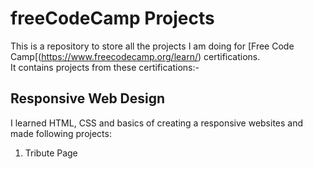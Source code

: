 # freeCodeCamp Projects
This is a repository to store all the projects I am doing for [Free Code Camp[(https://www.freecodecamp.org/learn/) certifications.  
It contains projects from these certifications:-  
## Responsive Web Design
I learned HTML, CSS and basics of creating a responsive websites and made following projects:  
1. Tribute Page
